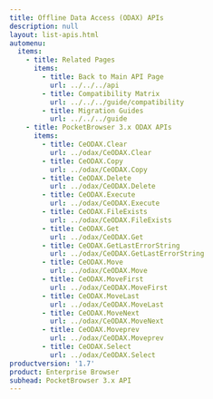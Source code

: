 ```yaml
---
title: Offline Data Access (ODAX) APIs
description: null
layout: list-apis.html
automenu:
  items:
    - title: Related Pages
      items:
        - title: Back to Main API Page
          url: ../../../api
        - title: Compatibility Matrix
          url: ../../../guide/compatibility
        - title: Migration Guides
          url: ../../../guide
    - title: PocketBrowser 3.x ODAX APIs
      items:
        - title: CeODAX.Clear
          url: ../odax/CeODAX.Clear
        - title: CeODAX.Copy
          url: ../odax/CeODAX.Copy
        - title: CeODAX.Delete
          url: ../odax/CeODAX.Delete
        - title: CeODAX.Execute
          url: ../odax/CeODAX.Execute
        - title: CeODAX.FileExists
          url: ../odax/CeODAX.FileExists
        - title: CeODAX.Get
          url: ../odax/CeODAX.Get
        - title: CeODAX.GetLastErrorString
          url: ../odax/CeODAX.GetLastErrorString
        - title: CeODAX.Move
          url: ../odax/CeODAX.Move
        - title: CeODAX.MoveFirst
          url: ../odax/CeODAX.MoveFirst
        - title: CeODAX.MoveLast
          url: ../odax/CeODAX.MoveLast
        - title: CeODAX.MoveNext
          url: ../odax/CeODAX.MoveNext
        - title: CeODAX.Moveprev
          url: ../odax/CeODAX.Moveprev
        - title: CeODAX.Select
          url: ../odax/CeODAX.Select
productversion: '1.7'
product: Enterprise Browser
subhead: PocketBrowser 3.x API
---
```


